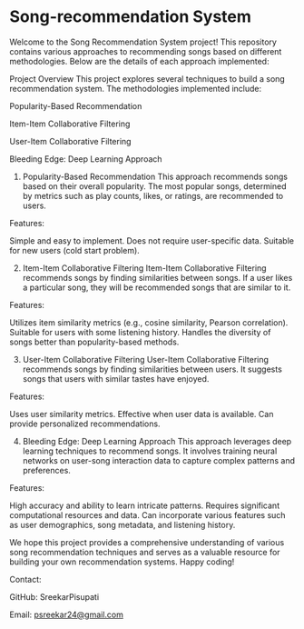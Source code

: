 # Song-recommendation System
Welcome to the Song Recommendation System project! This repository contains various approaches to recommending songs based on different methodologies. Below are the details of each approach implemented:

Project Overview
This project explores several techniques to build a song recommendation system. The methodologies implemented include:

Popularity-Based Recommendation

Item-Item Collaborative Filtering

User-Item Collaborative Filtering

Bleeding Edge: Deep Learning Approach


1. Popularity-Based Recommendation
This approach recommends songs based on their overall popularity. The most popular songs, determined by metrics such as play counts, likes, or ratings, are recommended to users.

Features:

Simple and easy to implement.
Does not require user-specific data.
Suitable for new users (cold start problem).


2. Item-Item Collaborative Filtering
Item-Item Collaborative Filtering recommends songs by finding similarities between songs. If a user likes a particular song, they will be recommended songs that are similar to it.

Features:

Utilizes item similarity metrics (e.g., cosine similarity, Pearson correlation).
Suitable for users with some listening history.
Handles the diversity of songs better than popularity-based methods.


3. User-Item Collaborative Filtering
User-Item Collaborative Filtering recommends songs by finding similarities between users. It suggests songs that users with similar tastes have enjoyed.

Features:

Uses user similarity metrics.
Effective when user data is available.
Can provide personalized recommendations.


4. Bleeding Edge: Deep Learning Approach
This approach leverages deep learning techniques to recommend songs. It involves training neural networks on user-song interaction data to capture complex patterns and preferences.

Features:

High accuracy and ability to learn intricate patterns.
Requires significant computational resources and data.
Can incorporate various features such as user demographics, song metadata, and listening history.


We hope this project provides a comprehensive understanding of various song recommendation techniques and serves as a valuable resource for building your own recommendation systems. Happy coding!

Contact:


GitHub: SreekarPisupati

Email: psreekar24@gmail.com
